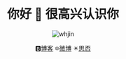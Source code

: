 <h1 align="center">你好 👋 很高兴认识你</h1>

<p align="center"><img src="https://komarev.com/ghpvc/?username=whjin&label=Profile%20views&color=0e75b6&style=flat" alt="whjin"/></p>

<p align="center">🅱️<a href="https://wuhuajin.com/">博客</a>    🔯<a href="https://weibo.com/u/1710899102">微博</a>    ✴️<a href="https://segmentfault.com/blog/whjin">思否</a></p>
